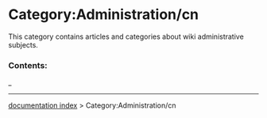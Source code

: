 # Category:Administration/cn
This category contains articles and categories about wiki administrative subjects.

### Contents:

_

---
[documentation index](../README.md) > Category:Administration/cn
